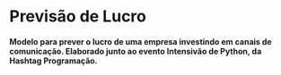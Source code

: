 # Previsão de Lucro
#### Modelo para prever o lucro de uma empresa investindo em canais de comunicação. Elaborado junto ao evento Intensivão de Python, da Hashtag Programação.
